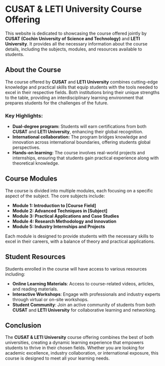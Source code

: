 # CUSAT & LETI University Course Offering

This website is dedicated to showcasing the course offered jointly by **CUSAT (Cochin University of Science and Technology)** and **LETI University**. It provides all the necessary information about the course details, including the subjects, modules, and resources available to students.

## About the Course

The course offered by **CUSAT** and **LETI University** combines cutting-edge knowledge and practical skills that equip students with the tools needed to excel in their respective fields. Both institutions bring their unique strengths to the table, providing an interdisciplinary learning environment that prepares students for the challenges of the future.

### Key Highlights:
- **Dual-degree program:** Students will earn certifications from both **CUSAT** and **LETI University**, enhancing their global recognition.
- **International collaboration:** The program bridges knowledge and innovation across international boundaries, offering students global perspectives.
- **Hands-on learning:** The course involves real-world projects and internships, ensuring that students gain practical experience along with theoretical knowledge.

## Course Modules

The course is divided into multiple modules, each focusing on a specific aspect of the subject. The core subjects include:

- **Module 1: Introduction to [Course Field]**
- **Module 2: Advanced Techniques in [Subject]**
- **Module 3: Practical Applications and Case Studies**
- **Module 4: Research Methodology and Innovation**
- **Module 5: Industry Internships and Projects**

Each module is designed to provide students with the necessary skills to excel in their careers, with a balance of theory and practical applications.

## Student Resources

Students enrolled in the course will have access to various resources including:

- **Online Learning Materials**: Access to course-related videos, articles, and reading materials.
- **Interactive Workshops**: Engage with professionals and industry experts through virtual or on-site workshops.
- **Student Community**: Join an active community of students from both **CUSAT** and **LETI University** for collaborative learning and networking.

## Conclusion

The **CUSAT & LETI University** course offering combines the best of both universities, creating a dynamic learning experience that empowers students to thrive in their chosen fields. Whether you are looking for academic excellence, industry collaboration, or international exposure, this course is designed to meet all your learning needs.

